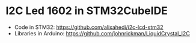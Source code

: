 # I2C Led 1602 in STM32CubeIDE

- Code in STM32: https://github.com/alixahedi/i2c-lcd-stm32
- Libraries in Arduino: https://github.com/johnrickman/LiquidCrystal_I2C
